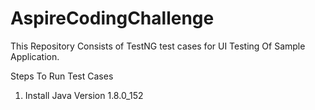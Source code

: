 # AspireCodingChallenge
This Repository Consists of TestNG test cases for UI Testing Of Sample Application.

Steps To Run Test Cases
1. Install Java Version 1.8.0_152